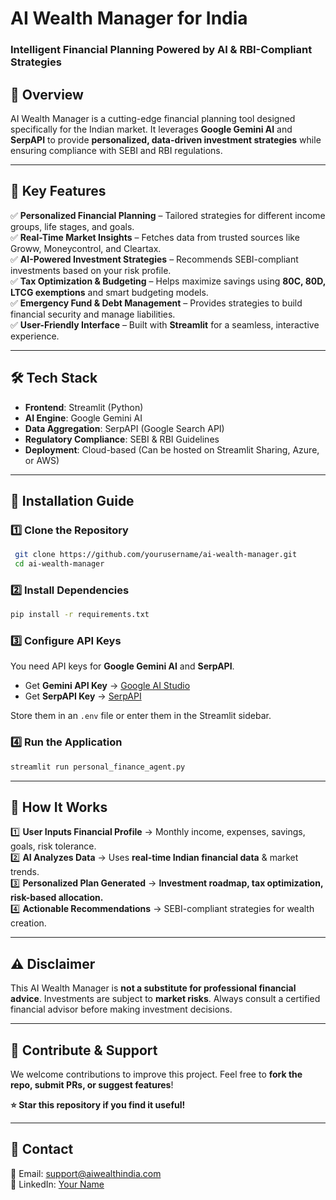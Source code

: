 # AI Wealth Manager for India 

### Intelligent Financial Planning Powered by AI & RBI-Compliant Strategies

## 🚀 Overview
AI Wealth Manager is a cutting-edge financial planning tool designed specifically for the Indian market. It leverages **Google Gemini AI** and **SerpAPI** to provide **personalized, data-driven investment strategies** while ensuring compliance with SEBI and RBI regulations.

---

## 🎯 Key Features
✅ **Personalized Financial Planning** – Tailored strategies for different income groups, life stages, and goals.  
✅ **Real-Time Market Insights** – Fetches data from trusted sources like Groww, Moneycontrol, and Cleartax.  
✅ **AI-Powered Investment Strategies** – Recommends SEBI-compliant investments based on your risk profile.  
✅ **Tax Optimization & Budgeting** – Helps maximize savings using **80C, 80D, LTCG exemptions** and smart budgeting models.  
✅ **Emergency Fund & Debt Management** – Provides strategies to build financial security and manage liabilities.  
✅ **User-Friendly Interface** – Built with **Streamlit** for a seamless, interactive experience.  

---

## 🛠️ Tech Stack
- **Frontend**: Streamlit (Python)
- **AI Engine**: Google Gemini AI
- **Data Aggregation**: SerpAPI (Google Search API)
- **Regulatory Compliance**: SEBI & RBI Guidelines
- **Deployment**: Cloud-based (Can be hosted on Streamlit Sharing, Azure, or AWS)

---

## 🔧 Installation Guide
### 1️⃣ Clone the Repository
```sh
 git clone https://github.com/yourusername/ai-wealth-manager.git
 cd ai-wealth-manager
```

### 2️⃣ Install Dependencies
```sh
pip install -r requirements.txt
```

### 3️⃣ Configure API Keys
You need API keys for **Google Gemini AI** and **SerpAPI**.
- Get **Gemini API Key** → [Google AI Studio](https://makersuite.google.com/app/apikey)
- Get **SerpAPI Key** → [SerpAPI](https://serpapi.com/manage-api-key)

Store them in an `.env` file or enter them in the Streamlit sidebar.

### 4️⃣ Run the Application
```sh
streamlit run personal_finance_agent.py
```

---

## 🏦 How It Works
1️⃣ **User Inputs Financial Profile** → Monthly income, expenses, savings, goals, risk tolerance.  
2️⃣ **AI Analyzes Data** → Uses **real-time Indian financial data** & market trends.  
3️⃣ **Personalized Plan Generated** → **Investment roadmap, tax optimization, risk-based allocation.**  
4️⃣ **Actionable Recommendations** → SEBI-compliant strategies for wealth creation.  




---

## ⚠️ Disclaimer
This AI Wealth Manager is **not a substitute for professional financial advice**. Investments are subject to **market risks**. Always consult a certified financial advisor before making investment decisions. 

---

## 📢 Contribute & Support
We welcome contributions to improve this project. Feel free to **fork the repo, submit PRs, or suggest features**!

**⭐ Star this repository if you find it useful!**

---

## 📩 Contact
📧 Email: [support@aiwealthindia.com](mailto:support@aiwealthindia.com)  
📌 LinkedIn: [Your Name](https://linkedin.com/in/yourprofile)  
